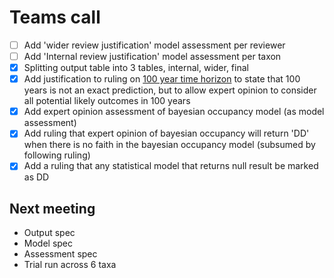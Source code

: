 # Teams call

- [ ] Add 'wider review justification' model assessment per reviewer
- [ ] Add 'Internal review justification' model assessment per taxon
- [x] Splitting output table into 3 tables, internal, wider, final
- [x] Add justification to ruling on [100 year time horizon](../rulings.md#time-horizon) to state that 100 years is not an exact prediction, but to allow expert opinion to consider all potential likely outcomes in 100 years
- [x] Add expert opinion assessment of bayesian occupancy model (as  model assessment)
- [x] Add ruling that expert opinion of bayesian occupancy will return 'DD' when there is no faith in the bayesian occupancy model (subsumed by following ruling)
- [x] Add a ruling that any statistical model that returns null result be marked as DD

## Next meeting
- Output spec
- Model spec
- Assessment spec
- Trial run across 6 taxa
